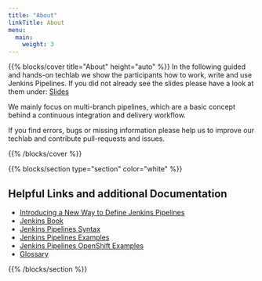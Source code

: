 ```yaml
---
title: "About"
linkTitle: About
menu:
  main:
    weight: 3
---
```


{{% blocks/cover title="About" height="auto" %}}
In the following guided and hands-on techlab we show the participants how to work, write and use Jenkins Pipelines.
If you did not already see the slides please have a look at them under: [Slides](https://puzzle.github.io/jenkins-techlab/#/)

We mainly focus on multi-branch pipelines, which are a basic concept behind a continuous integration and delivery workflow.

If you find errors, bugs or missing information please help us to improve our techlab and contribute pull-requests and issues.

{{% /blocks/cover %}}

{{% blocks/section type="section" color="white" %}}



## Helpful Links and additional Documentation

* [Introducing a New Way to Define Jenkins Pipelines](https://www.cloudbees.com/sites/default/files/2016-jenkins-world-introducing_a_new_way_to_define_jenkins_pipelines_1.pdf)
* [Jenkins Book](https://jenkins.io/doc/book/)
* [Jenkins Pipelines Syntax](https://jenkins.io/doc/book/pipeline/syntax/)
* [Jenkins Pipelines Examples](https://jenkins.io/doc/pipeline/examples/)
* [Jenkins Pipelines OpenShift Examples](https://github.com/openshift/origin/tree/master/examples/jenkins/pipeline)
* [Glossary](https://jenkins.io/doc/book/glossary/)


{{% /blocks/section %}}
